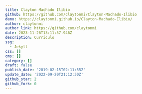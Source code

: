 ```yaml
---
title: Clayton Machado Ilibio
github: https://github.com/claytonmi/Clayton-Machado-Ilibio
demo: https://claytonmi.github.io/Clayton-Machado-Ilibio/
author: claytonmi
author_link: https://github.com/claytonmi
date: 2023-11-26T13:11:57.946Z
description: Currículo
ssg:
  - Jekyll
css: []
cms: []
category: []
draft: false
publish_date: '2019-02-15T02:11:55Z'
update_date: '2022-09-20T21:12:30Z'
github_star: 2
github_fork: 0
---
```

